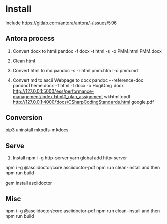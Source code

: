 # Install


Include
https://gitlab.com/antora/antora/-/issues/596

## Antora process
1. Convert docx to html
pandoc -f docx -t html -s -o PMM.html PMM.docx

2. Clean html

3. Convert html to md
pandoc -s -r html pmm.html -o pmm.md

4. Convert md to ascii
Webpage to docx
pandoc --reference-doc pandocTheme.docx -f html -t docx -o HugiOmg.docx http://127.0.0.1:5000/ess/performance-management/index.html#_plan_assignment
wkhtmltopdf http://127.0.0.1:4000/docs/CSharpCodingStandards.html google.pdf


## Conversion
pip3 uninstall mkpdfs-mkdocs


## Serve
1. Install
npm i -g http-server
yarn global add http-server




npm i -g @asciidoctor/core asciidoctor-pdf
npm run clean-install and then npm run build

 
gem install asciidoctor
 
## Misc
npm i -g @asciidoctor/core asciidoctor-pdf
npm run clean-install and then npm run build